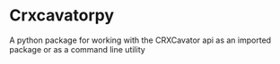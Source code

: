 # Crxcavatorpy

A python package for working with the CRXCavator api as an imported package or as a command line utility